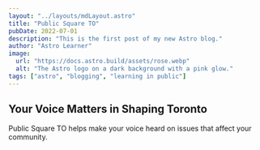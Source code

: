 ```yaml
---
layout: "../layouts/mdLayout.astro"
title: "Public Square TO"
pubDate: 2022-07-01
description: "This is the first post of my new Astro blog."
author: "Astro Learner"
image:
  url: "https://docs.astro.build/assets/rose.webp"
  alt: "The Astro logo on a dark background with a pink glow."
tags: ["astro", "blogging", "learning in public"]
---
```


## Your Voice Matters in Shaping Toronto

Public Square TO helps make your voice heard on issues that affect your community.
